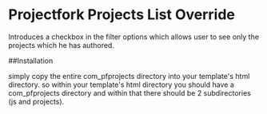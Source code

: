 Projectfork Projects List Override
=======================================

Introduces a checkbox in the filter options which allows user to see only the projects which he has authored.


##Installation

simply copy the entire com_pfprojects directory into your template's html directory.
so within your template's html directory you should have a com_pfprojects directory and within that there should be 2 subdirectories (js and projects).
